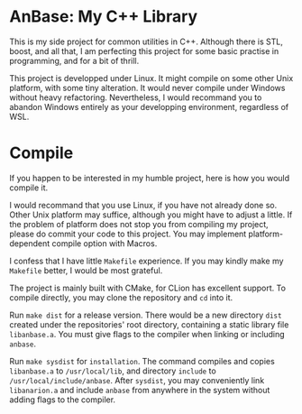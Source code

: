 # AnBase: My C++ Library
This is my side project for common utilities in C++. Although there is STL, boost, and all that, I am perfecting this project for some basic practise in programming, and for a bit of thrill.

This project is developped under Linux. It might compile on some other Unix platform, with some tiny alteration. It would never compile under Windows without heavy refactoring. Nevertheless, I would recommand you to abandon Windows entirely as your developping environment, regardless of WSL.

# Compile
If you happen to be interested in my humble project, here is how you would compile it.

I would recommand that you use Linux, if you have not already done so. Other Unix platform may suffice, although you might have to adjust a little. If the problem of platform does not stop you from compiling my project, please do commit your code to this project. You may implement platform-dependent compile option with Macros.

I confess that I have little `Makefile` experience. If you may kindly make my `Makefile` better, I would be most grateful.

The project is mainly built with CMake, for CLion has excellent support. To compile directly, you may clone the repository and `cd` into it.
 
Run `make dist` for a release version. There would be a new directory `dist` created under the repositories' root directory, containing a static library file `libanbase.a`. You must give flags to the compiler when linking or including `anbase`.
 
Run `make sysdist` for `installation`. The command compiles and copies `libanbase.a` to `/usr/local/lib`, and directory `include` to `/usr/local/include/anbase`. After `sysdist`, you may conveniently link `libanarion.a` and include `anbase` from anywhere in the system without adding flags to the compiler.